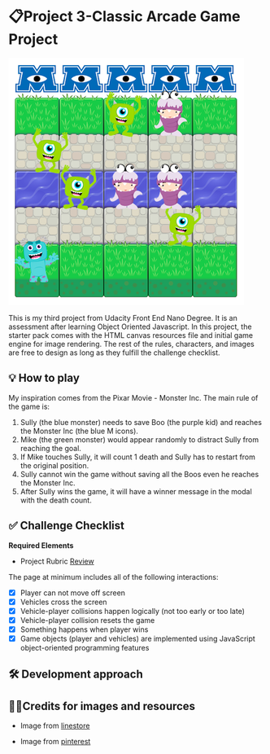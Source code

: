 # 📋Project 3-Classic Arcade Game Project

![Alt text](images/overview.png?raw=true)

This is my third project from Udacity Front End Nano Degree. It is an assessment after learning Object Oriented Javascript. In this project, the starter pack comes with the HTML canvas resources file and initial game engine for image rendering. The rest of the rules, characters, and images are free to design as long as they fulfill the challenge checklist.

## 💡 How to play

My inspiration comes from the Pixar Movie - Monster Inc. The main rule of the game is:

1. Sully (the blue monster) needs to save Boo (the purple kid) and reaches the Monster Inc (the blue M icons).
2. Mike (the green monster) would appear randomly to distract Sully from reaching the goal.
3. If Mike touches Sully, it will count 1 death and Sully has to restart from the original position.
4. Sully cannot win the game without saving all the Boos even he reaches the Monster Inc.
5. After Sully wins the game, it will have a winner message in the modal with the death count.

## ✅ Challenge Checklist

**Required Elements**

- Project Rubric [Review](https://review.udacity.com/#!/rubrics/15/view)

The page at minimum includes all of the following interactions:

- [x] Player can not move off screen
- [x] Vehicles cross the screen
- [x] Vehicle-player collisions happen logically (not too early or too late)
- [x] Vehicle-player collision resets the game
- [x] Something happens when player wins
- [x] Game objects (player and vehicles) are implemented using JavaScript object-oriented programming features

## 🛠 Development approach

## 🙏🏻Credits for images and resources

- Image from [linestore](https://store.line.me/emojishop/product/5b0e4944031a671b9c23d235/en)

- Image from [pinterest](https://www.pinterest.co.uk/pin/513269688759790180/?lp=true)
